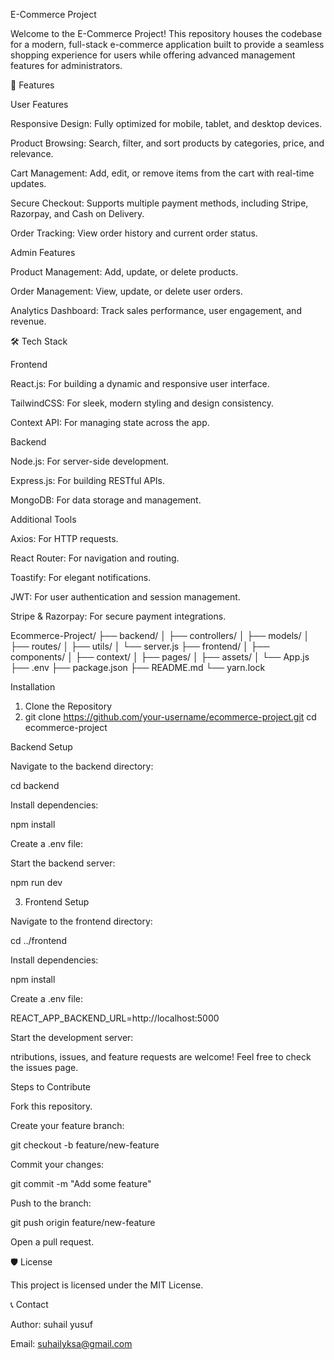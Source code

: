 E-Commerce Project

Welcome to the E-Commerce Project! This repository houses the codebase for a modern, full-stack e-commerce application built to provide a seamless shopping experience for users while offering advanced management features for administrators.

🚀 Features

User Features

Responsive Design: Fully optimized for mobile, tablet, and desktop devices.

Product Browsing: Search, filter, and sort products by categories, price, and relevance.

Cart Management: Add, edit, or remove items from the cart with real-time updates.

Secure Checkout: Supports multiple payment methods, including Stripe, Razorpay, and Cash on Delivery.

Order Tracking: View order history and current order status.

Admin Features

Product Management: Add, update, or delete products.

Order Management: View, update, or delete user orders.

Analytics Dashboard: Track sales performance, user engagement, and revenue.

🛠️ Tech Stack

Frontend

React.js: For building a dynamic and responsive user interface.

TailwindCSS: For sleek, modern styling and design consistency.

Context API: For managing state across the app.

Backend

Node.js: For server-side development.

Express.js: For building RESTful APIs.

MongoDB: For data storage and management.

Additional Tools

Axios: For HTTP requests.

React Router: For navigation and routing.

Toastify: For elegant notifications.

JWT: For user authentication and session management.

Stripe & Razorpay: For secure payment integrations.

Ecommerce-Project/
├── backend/
│   ├── controllers/
│   ├── models/
│   ├── routes/
│   ├── utils/
│   └── server.js
├── frontend/
│   ├── components/
│   ├── context/
│   ├── pages/
│   ├── assets/
│   └── App.js
├── .env
├── package.json
├── README.md
└── yarn.lock

 Installation

1. Clone the Repository
2. git clone https://github.com/your-username/ecommerce-project.git
cd ecommerce-project

 Backend Setup

Navigate to the backend directory:

cd backend

Install dependencies:

npm install

Create a .env file:

Start the backend server:

npm run dev

3. Frontend Setup

Navigate to the frontend directory:

cd ../frontend

Install dependencies:

npm install

Create a .env file:

REACT_APP_BACKEND_URL=http://localhost:5000

Start the development server:


ntributions, issues, and feature requests are welcome! Feel free to check the issues page.

Steps to Contribute

Fork this repository.

Create your feature branch:

git checkout -b feature/new-feature

Commit your changes:

git commit -m "Add some feature"

Push to the branch:

git push origin feature/new-feature

Open a pull request.

🛡️ License

This project is licensed under the MIT License.

📞 Contact

Author: suhail yusuf

Email: suhailyksa@gmail.com


